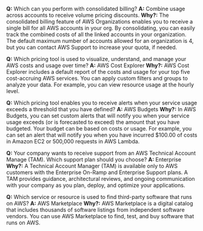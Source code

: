 **Q:** Which can you perform with consolidated billing?
**A:** Combine usage across accounts to receive volume pricing discounts.
**Why?:** The consolidated billing feature of AWS Organizations enables you to receive a single bill for all AWS accounts in your org. By consolidating, you can easily track the combined costs of all the linked accounts in your organization. The default maximum number of accounts allowed for an organization is 4, but you can contact AWS Support to increase your quota, if needed.

**Q:** Which pricing tool is used to visualize, understand, and manage your AWS costs and usage over time?
**A:** AWS Cost Explorer
**Why?:** AWS Cost Explorer includes a default report of the costs and usage for your top five cost-accruing AWS services. You can apply custom filters and groups to analyze your data. For example, you can view resource usage at the hourly level.

**Q:** Which pricing tool enables you to receive alerts when your service usage exceeds a threshold that you have defined?
**A:** AWS Budgets
**Why?:** In AWS Budgets, you can set custom alerts that will notify you when your service usage exceeds (or is forecasted to exceed) the amount that you have budgeted.
Your budget can be based on costs or usage. For example, you can set an alert that will notify you when you have incurred $100.00 of costs in Amazon EC2 or 500,000 requests in AWS Lambda.

**Q:** Your company wants to receive support from an AWS Technical Account Manage (TAM). Which support plan should you choose?
**A:** Enterprise
**Why?:** A Technical Account Manager (TAM) is available only to AWS customers with the Enterprise On-Ramp and Enterprise Support plans. A TAM provides guidance, architectural reviews, and ongoing communication with your company as you plan, deploy, and optimize your applications.

**Q:** Which service or resource is used to find third-party software that runs on AWS?
**A:** AWS Marketplace
**Why?:** AWS Marketplace is a digital catalog that includes thousands of software listings from independent software vendors. You can use AWS Marketplace to find, test, and buy software that runs on AWS.